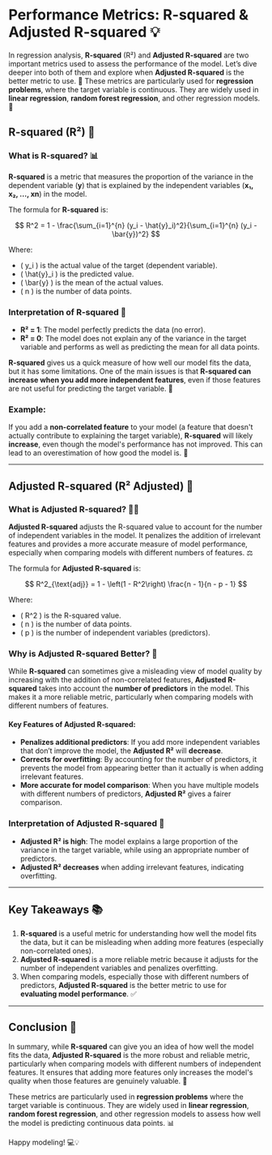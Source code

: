 # Performance Metrics: R-squared & Adjusted R-squared 💡

In regression analysis, **R-squared** (R²) and **Adjusted R-squared** are two important metrics used to assess the performance of the model. Let’s dive deeper into both of them and explore when **Adjusted R-squared** is the better metric to use. 🚀 These metrics are particularly used for **regression problems**, where the target variable is continuous. They are widely used in **linear regression**, **random forest regression**, and other regression models. 🎯

## R-squared (R²) 🧮

### What is R-squared? 📊

**R-squared** is a metric that measures the proportion of the variance in the dependent variable (**y**) that is explained by the independent variables (**x₁, x₂, ..., xn**) in the model.

The formula for **R-squared** is:

$$
R^2 = 1 - \frac{\sum_{i=1}^{n} (y_i - \hat{y}_i)^2}{\sum_{i=1}^{n} (y_i - \bar{y})^2}
$$

Where:

- \( y_i \) is the actual value of the target (dependent variable).
- \( \hat{y}\_i \) is the predicted value.
- \( \bar{y} \) is the mean of the actual values.
- \( n \) is the number of data points.

### Interpretation of R-squared 🎯

- **R² = 1**: The model perfectly predicts the data (no error).
- **R² = 0**: The model does not explain any of the variance in the target variable and performs as well as predicting the mean for all data points.

**R-squared** gives us a quick measure of how well our model fits the data, but it has some limitations. One of the main issues is that **R-squared can increase when you add more independent features**, even if those features are not useful for predicting the target variable. 🤔

### Example:

If you add a **non-correlated feature** to your model (a feature that doesn't actually contribute to explaining the target variable), **R-squared** will likely **increase**, even though the model's performance has not improved. This can lead to an overestimation of how good the model is. 😬

---

## Adjusted R-squared (R² Adjusted) 📏

### What is Adjusted R-squared? 🧑‍💻

**Adjusted R-squared** adjusts the R-squared value to account for the number of independent variables in the model. It penalizes the addition of irrelevant features and provides a more accurate measure of model performance, especially when comparing models with different numbers of features. ⚖️

The formula for **Adjusted R-squared** is:

$$
R^2_{\text{adj}} = 1 - \left(1 - R^2\right) \frac{n - 1}{n - p - 1}
$$

Where:

- \( R^2 \) is the R-squared value.
- \( n \) is the number of data points.
- \( p \) is the number of independent variables (predictors).

### Why is Adjusted R-squared Better? 🤩

While **R-squared** can sometimes give a misleading view of model quality by increasing with the addition of non-correlated features, **Adjusted R-squared** takes into account the **number of predictors** in the model. This makes it a more reliable metric, particularly when comparing models with different numbers of features.

#### Key Features of Adjusted R-squared:

- **Penalizes additional predictors**: If you add more independent variables that don’t improve the model, the **Adjusted R²** will **decrease**.
- **Corrects for overfitting**: By accounting for the number of predictors, it prevents the model from appearing better than it actually is when adding irrelevant features.
- **More accurate for model comparison**: When you have multiple models with different numbers of predictors, **Adjusted R²** gives a fairer comparison.

### Interpretation of Adjusted R-squared 🎯

- **Adjusted R² is high**: The model explains a large proportion of the variance in the target variable, while using an appropriate number of predictors.
- **Adjusted R² decreases** when adding irrelevant features, indicating overfitting.

---

## Key Takeaways 📚

1. **R-squared** is a useful metric for understanding how well the model fits the data, but it can be misleading when adding more features (especially non-correlated ones).
2. **Adjusted R-squared** is a more reliable metric because it adjusts for the number of independent variables and penalizes overfitting.
3. When comparing models, especially those with different numbers of predictors, **Adjusted R-squared** is the better metric to use for **evaluating model performance**. ✅

---

## Conclusion 🏁

In summary, while **R-squared** can give you an idea of how well the model fits the data, **Adjusted R-squared** is the more robust and reliable metric, particularly when comparing models with different numbers of independent features. It ensures that adding more features only increases the model's quality when those features are genuinely valuable. 🚀

These metrics are particularly used in **regression problems** where the target variable is continuous. They are widely used in **linear regression**, **random forest regression**, and other regression models to assess how well the model is predicting continuous data points. 📊

Happy modeling! 💻💡
